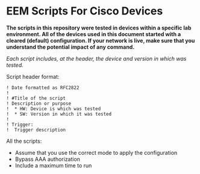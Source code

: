 # EEM Scripts For Cisco Devices

**The scripts in this repository were tested in devices within a specific lab environment. All of the devices used in this document started with a cleared (default) configuration. If your network is live, make sure that you understand the potential impact of any command.**

*Each script includes, at the header, the device and version in which was tested.*

Script header format:

```
! Date formatted as RFC2822
!
! #Title of the script
! Description or purpose
!  * HW: Device is which was tested
!  * SW: Version in which it was tested
!
! Trigger:
!  Trigger description
```

All the scripts:

* Assume that you use the correct mode to apply the configuration
* Bypass AAA authorization
* Include a maximum time to run